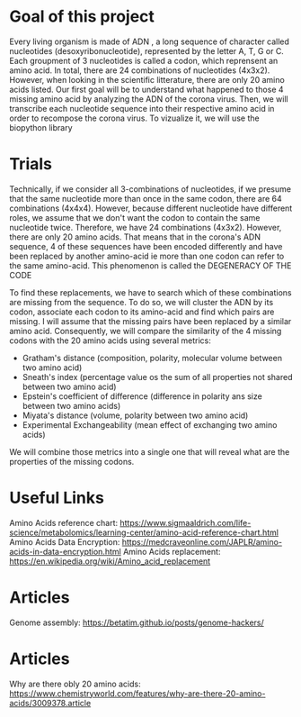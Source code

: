 # Goal of this project

Every living organism is made of ADN , a long sequence of character called nucleotides (desoxyribonucleotide), represented by the letter A, T, G or C. Each groupment of 3 nucleotides is called a codon, which reprensent an amino acid. In total, there are 24 combinations of nucleotides (4x3x2). However, when looking in the scientific litterature, there are only 20 amino acids listed. Our first goal will be to understand what happened to those 4 missing amino acid by analyzing the ADN of the corona virus. Then, we will transcribe each nucleotide sequence into their respective amino acid in order to recompose the corona virus. To vizualize it, we will use the biopython library  

# Trials

Technically, if we consider all 3-combinations of nucleotides, if we presume that the same nucleotide more than once in the same codon, there are 64 combinations (4x4x4). However, because different nucleotide have different roles, we assume that we don't want the codon to contain the same nucleotide twice. Therefore, we have 24 combinations (4x3x2). However, there are only 20 amino acids. That means that in the corona's ADN sequence, 4 of these sequences have been encoded differently and have been replaced by another amino-acid ie more than one codon can refer to the same amino-acid. This phenomenon is called the DEGENERACY OF THE CODE

To find these replacements, we have to search which of these combinations are missing from the sequence. To do so, we will cluster the ADN by its codon, associate each codon to its amino-acid and find which pairs are missing. I will assume that the missing pairs have been replaced by a similar amino acid. Consequently, we will compare the similarity of the 4 missing codons with the 20 amino acids using several metrics: 

- Gratham's distance (composition, polarity, molecular volume between two amino acid)
- Sneath's index (percentage value os the sum of all properties not shared between two amino acid)
- Epstein's coefficient of difference (difference in polarity ans size between two amino acids)
- Miyata's distance (volume, polarity between two amino acid)
- Experimental Exchangeability (mean effect of exchanging two amino acids)

We will combine those metrics into a single one that will reveal what are the properties of the missing codons.

# Useful Links

Amino Acids reference chart: https://www.sigmaaldrich.com/life-science/metabolomics/learning-center/amino-acid-reference-chart.html
Amino Acids Data Encryption: https://medcraveonline.com/JAPLR/amino-acids-in-data-encryption.html
Amino Acids replacement: https://en.wikipedia.org/wiki/Amino_acid_replacement

# Articles
Genome assembly: https://betatim.github.io/posts/genome-hackers/

# Articles

Why are there obly 20 amino acids: https://www.chemistryworld.com/features/why-are-there-20-amino-acids/3009378.article

